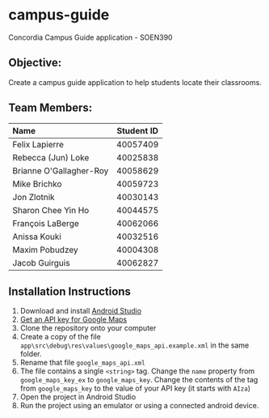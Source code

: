 # campus-guide
Concordia Campus Guide application - SOEN390

## Objective:
Create a campus guide application to help students locate their classrooms.

## Team Members:

| Name                    |Student ID| 
|:------------------------|:--------:|
| Felix Lapierre          | 40057409 |
| Rebecca (Jun) Loke      | 40025838 |
| Brianne O'Gallagher-Roy | 40058629 |
| Mike Brichko            | 40059723 |
| Jon Zlotnik             | 40030143 |
| Sharon Chee Yin Ho      | 40044575 |
| François LaBerge        | 40062066 |
| Anissa Kouki            | 40032516 |
| Maxim Pobudzey          | 40004308 |
| Jacob Guirguis          | 40062827 |

## Installation Instructions
1. Download and install [Android Studio](https://developer.android.com/studio)
2. [Get an API key for Google Maps](https://developers.google.com/maps/documentation/android-sdk/get-api-key)
2. Clone the repository onto your computer
3. Create a copy of the file `app\src\debug\res\values\google_maps_api.example.xml` in the same folder.
4. Rename that file `google_maps_api.xml`
5. The file contains a single `<string>` tag. Change the `name` property from `google_maps_key_ex` to `google_maps_key`. Change the contents of the tag from `google_maps_key` to the value of your API key (it starts with `AIza`)
6. Open the project in Android Studio
7. Run the project using an emulator or using a connected android device.
